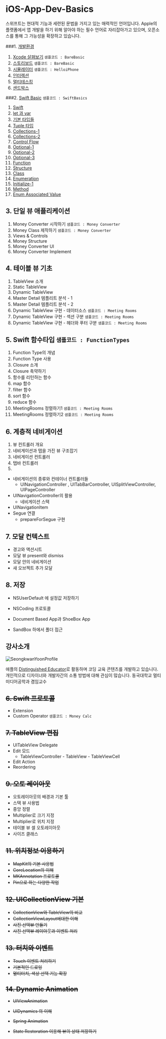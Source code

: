 # iOS-App-Dev-Basics
스위프트는 현대적 기능과 세련된 문법을 가지고 있는 매력적인 언어입니다.
Apple의 플랫폼에서 앱 개발을 하기 위해 알아야 하는 필수 언어로 자리잡아가고 있으며, 오픈소스를 통해 그 가능성을 확장하고 있습니다.


###1. [개발환경](https://github.com/CodersHigh/iOS-App-Dev-Basics/Chapter1)

1. [Xcode 살펴보기](https://github.com/CodersHigh/iOS-App-Dev-Basics/tree/master/Chapter1#1-1-xcode-살펴보기) `샘플코드 : BareBasic`
2. [스토리보드](https://github.com/CodersHigh/iOS-App-Dev-Basics/tree/master/Chapter1#1-2-스토리보드) `샘플코드 : BareBasic`
3. [시뮬레이터](https://github.com/CodersHigh/iOS-App-Dev-Basics/tree/master/Chapter1#1-3-시뮬레이터) `샘플코드 : HelloiPhone`
4. [인터렉션](https://github.com/CodersHigh/iOS-App-Dev-Basics/tree/master/Chapter1#1-4-인터렉션)
5. [멀티테스킹](https://github.com/CodersHigh/iOS-App-Dev-Basics/tree/master/Chapter1#1-5-멀티테스킹)
6. [샌드박스](https://github.com/CodersHigh/iOS-App-Dev-Basics/tree/master/Chapter1#1-6-샌드박스)



###2. [Swift Basic](https://github.com/CodersHigh/iOS-App-Dev-Basics/blob/master/chapter2.md) `샘플코드 : SwiftBasics`
1. [Swift](https://github.com/CodersHigh/iOS-App-Dev-Basics/tree/master/Chapter2/README.md#2-1-swift)
2. [let 과 var](https://github.com/CodersHigh/iOS-App-Dev-Basics/tree/master/Chapter2/README.md#2-2-let-과-var)
3. [기본 타입들](https://github.com/CodersHigh/iOS-App-Dev-Basics/tree/master/Chapter2/README.md#2-3-기본-타입들)
4. [Tuple 타입](https://github.com/CodersHigh/iOS-App-Dev-Basics/tree/master/Chapter2/README.md#2-4-tuple-타입)
5. [Collections-1](https://github.com/CodersHigh/iOS-App-Dev-Basics/tree/master/Chapter2/README.md#2-5-collections---1)
6. [Collections-2](https://github.com/CodersHigh/iOS-App-Dev-Basics/tree/master/Chapter2/README.md#2-6-collections---2)
7. [Control Flow](https://github.com/CodersHigh/iOS-App-Dev-Basics/tree/master/Chapter2/README.md#2-7-control-flow)
8. [Optional-1](https://github.com/CodersHigh/iOS-App-Dev-Basics/tree/master/Chapter2/README.md#2-8-optional---1)
9. [Optional-2](https://github.com/CodersHigh/iOS-App-Dev-Basics/tree/master/Chapter2/README.md#2-8-optional---2)
10. [Optional-3](https://github.com/CodersHigh/iOS-App-Dev-Basics/tree/master/Chapter2/README.md#2-8-optional---3)
11. [Function](https://github.com/CodersHigh/iOS-App-Dev-Basics/tree/master/Chapter2/README.md#2-11-function)
12. [Structure](https://github.com/CodersHigh/iOS-App-Dev-Basics/tree/master/Chapter2/README.md#2-12-structure)
13. [Class](https://github.com/CodersHigh/iOS-App-Dev-Basics/tree/master/Chapter2/README.md#2-13-class)
14. [Enumeration](https://github.com/CodersHigh/iOS-App-Dev-Basics/tree/master/Chapter2/README.md#2-14-enumeration)
15. [Initialize-1](https://github.com/CodersHigh/iOS-App-Dev-Basics/tree/master/Chapter2/README.md#2-15-initialize---1)
16. [Method](https://github.com/CodersHigh/iOS-App-Dev-Basics/tree/master/Chapter2/README.md#2-16-method)
17. [Enum Associated Value](https://github.com/CodersHigh/iOS-App-Dev-Basics/tree/master/Chapter2/README.md#2-17-enum-associated-value)

## 3. 단일 뷰 애플리케이션
1. Money Converter 시작하기  `샘플코드 : Money Converter`
2. Money Class 제작하기 `샘플코드 : Money Converter`
3. Views & Controls
4. Money Structure
5. Money Converter UI
6. Money Converter Implement

## 4. 테이블 뷰 기초
1. TableView 소개
2. Static TableView
3. Dynamic TableView
4. Master Detail 템플리트 분석 - 1
5. Master Detail 템플리트 분석 - 2
6. Dynamic TableView 구현 - 데이터소스 `샘플코드 : Meeting Rooms`
7. Dynamic TableView 구현 - 섹션 구분 `샘플코드 : Meeting Rooms`
8. Dynamic TableView 구현 - 헤더와 푸터 구분 `샘플코드 : Meeting Rooms`
 
## 5. Swift 함수타입 `샘플코드 : FunctionTypes`
1. Function Type의 개념 
2. Function Type 사용 
3. Closure 소개 
4. Closure 축약하기
5. 함수를 리턴하는 함수
6. map 함수 
7. filter 함수
8. sort 함수
9. reduce 함수
10. MeetingRooms 정렬하기1 `샘플코드 : Meeting Rooms`
11. MeetingRooms 정렬하기2 `샘플코드 : Meeting Rooms`


## 6. 계층적 네비게이션
1. 뷰 컨트롤러 개요
2. 네비게이션과 탭을 가진 뷰 구조잡기
3. 네비게이션 컨트롤러
4. 탭바 컨트롤러
5. 


* 네비게이션의 종류와 컨테이너 컨트롤러들
  * UINavigationController , UITabBarController, UISplitViewController, UIPageController
* UINavigationController의 활용
  * 네비게이션 스택
* UINavigationItem
* Segue 연결
  * prepareForSegue 구현




## 7. 모달 컨텍스트
* 경고와 액션시트
* 모달 뷰 present와 dismiss
* 모달 안의 네비게이션
* 새 오브젝트 추가 모달


## 8. 저장
* NSUserDefault 에 설정값 저장하기

* NSCoding 프로토콜
* Document Based App과 ShoeBox App
* SandBox 하에서 폴더 접근






## 강사소개
![SeongkwanYoonProfile](https://raw.githubusercontent.com/CodersHigh/iOS-App-Dev-Basics/master/SeongkwanYoonProfile.png)

애플의 [Distinguished Educator](http://ade.apple.com)로 활동하며 코딩 교육 콘텐츠를 개발하고 있습니다. 개인적으로 디자이너와 개발자간의 소통 방법에 대해 관심이 많습니다.
동국대학교 멀티미디어공학과 겸임교수


## ~~6. Swift 프로토콜~~





* Extension
* Custom Operator `샘플코드 : Money Calc`


## ~~7. TableView 편집~~
* UITableView Delegate
* Edit 모드
  * TableViewController - TableView - TableViewCell
* Edit Action
* Reordering

## ~~9. 오토 레이아웃~~
* 오토레이아웃의 배경과 기본 툴
* 스택 뷰 사용법
* 중앙 정렬
* Multiplier로 크기 지정
* Multiplier로 위치 지정
* 테이블 뷰 셀 오토레이아웃
* 사이즈 클래스



## ~~11. 위치정보 이용하기~~
* ~~MapKit의 기본 사용법~~
* ~~CoreLocation의 이해~~
* ~~MKAnnotation 프로토콜~~
* ~~Pin으로 하는 다양한 작업~~

## ~~12. UICollectionView 기본~~
* ~~CollectionView와 TableView의 비교~~
* ~~CollectionViewLayout에대한 이해~~
* ~~사진 선택뷰 만들기~~
* ~~사진 선택뷰 레이아웃과 이벤트 처리~~

## ~~13. 터치와 이벤트~~
* ~~Touch 이벤트 처리하기~~
* ~~기본적인 드로잉~~
* ~~멀티터치, 색상 선택 기능 확장~~

## ~~14. Dynamic Animation~~
* ~~UIViewAnimation~~
* ~~UIDynamics 의 이해~~
* ~~Spring Animation~~


* ~~State Restoration 이용해 뷰의 상태 저장하기~~